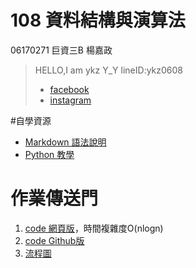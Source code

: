 # 108 資料結構與演算法
06170271 巨資三B 楊嘉政
> HELLO,I am ykz Y_Y
> lineID:ykz0608
>* [facebook](https://www.facebook.com/profile.php?id=100002000592772)
>* [instagram](https://www.instagram.com/yongkahzin/)


#自學資源
  * [Markdown 語法說明](https://github.com/othree/markdown-syntax-zhtw)
  * [Python 教學](https://docs.python.org/zh-tw/3/tutorial/index.html)

# 作業傳送門
1. [code 網頁版](https://nbviewer.jupyter.org/github/okpersist/108_1_DSA/blob/master/week4/quicksort_04113020.ipynb)，時間複雜度O(nlogn)
2. [code Github版](https://github.com/okpersist/108_1_DSA/blob/master/week4/quicksort_04113020.ipynb)
3. [流程圖](https://github.com/okpersist/108_1_DSA/blob/master/week4/quicksort.svg)
